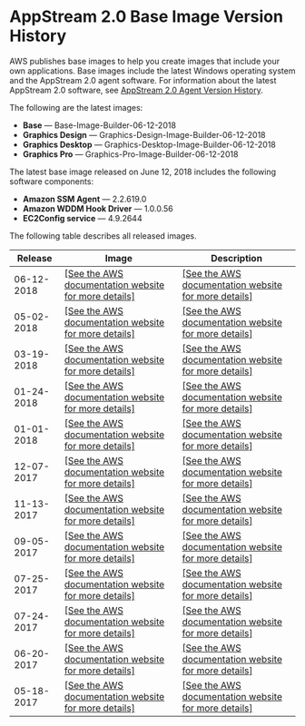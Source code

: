 # AppStream 2\.0 Base Image Version History<a name="base-image-version-history"></a>

AWS publishes base images to help you create images that include your own applications\. Base images include the latest Windows operating system and the AppStream 2\.0 agent software\. For information about the latest AppStream 2\.0 software, see [AppStream 2\.0 Agent Version History](agent-software-versions.md)\.

The following are the latest images:
+ **Base** — Base\-Image\-Builder\-06\-12\-2018
+ **Graphics Design** — Graphics\-Design\-Image\-Builder\-06\-12\-2018
+ **Graphics Desktop** — Graphics\-Desktop\-Image\-Builder\-06\-12\-2018
+ **Graphics Pro** — Graphics\-Pro\-Image\-Builder\-06\-12\-2018

The latest base image released on June 12, 2018 includes the following software components:
+ **Amazon SSM Agent** — 2\.2\.619\.0 
+ **Amazon WDDM Hook Driver** — 1\.0\.0\.56
+ **EC2Config service** — 4\.9\.2644

The following table describes all released images\.


| Release | Image | Description | 
| --- | --- | --- | 
| 06\-12\-2018 |  [\[See the AWS documentation website for more details\]](http://docs.aws.amazon.com/appstream2/latest/developerguide/base-image-version-history.html)  |  [\[See the AWS documentation website for more details\]](http://docs.aws.amazon.com/appstream2/latest/developerguide/base-image-version-history.html)  | 
| 05\-02\-2018 |  [\[See the AWS documentation website for more details\]](http://docs.aws.amazon.com/appstream2/latest/developerguide/base-image-version-history.html)  |  [\[See the AWS documentation website for more details\]](http://docs.aws.amazon.com/appstream2/latest/developerguide/base-image-version-history.html)  | 
| 03\-19\-2018 |  [\[See the AWS documentation website for more details\]](http://docs.aws.amazon.com/appstream2/latest/developerguide/base-image-version-history.html)  |  [\[See the AWS documentation website for more details\]](http://docs.aws.amazon.com/appstream2/latest/developerguide/base-image-version-history.html)  | 
| 01\-24\-2018 |  [\[See the AWS documentation website for more details\]](http://docs.aws.amazon.com/appstream2/latest/developerguide/base-image-version-history.html)  |  [\[See the AWS documentation website for more details\]](http://docs.aws.amazon.com/appstream2/latest/developerguide/base-image-version-history.html)  | 
| 01\-01\-2018 |  [\[See the AWS documentation website for more details\]](http://docs.aws.amazon.com/appstream2/latest/developerguide/base-image-version-history.html)  |  [\[See the AWS documentation website for more details\]](http://docs.aws.amazon.com/appstream2/latest/developerguide/base-image-version-history.html)  | 
| 12\-07\-2017 |  [\[See the AWS documentation website for more details\]](http://docs.aws.amazon.com/appstream2/latest/developerguide/base-image-version-history.html)  |  [\[See the AWS documentation website for more details\]](http://docs.aws.amazon.com/appstream2/latest/developerguide/base-image-version-history.html)  | 
| 11\-13\-2017 |  [\[See the AWS documentation website for more details\]](http://docs.aws.amazon.com/appstream2/latest/developerguide/base-image-version-history.html)  |  [\[See the AWS documentation website for more details\]](http://docs.aws.amazon.com/appstream2/latest/developerguide/base-image-version-history.html)  | 
| 09\-05\-2017 |  [\[See the AWS documentation website for more details\]](http://docs.aws.amazon.com/appstream2/latest/developerguide/base-image-version-history.html)  |  [\[See the AWS documentation website for more details\]](http://docs.aws.amazon.com/appstream2/latest/developerguide/base-image-version-history.html)  | 
| 07\-25\-2017 |  [\[See the AWS documentation website for more details\]](http://docs.aws.amazon.com/appstream2/latest/developerguide/base-image-version-history.html)  |  [\[See the AWS documentation website for more details\]](http://docs.aws.amazon.com/appstream2/latest/developerguide/base-image-version-history.html)  | 
| 07\-24\-2017 |  [\[See the AWS documentation website for more details\]](http://docs.aws.amazon.com/appstream2/latest/developerguide/base-image-version-history.html)  |  [\[See the AWS documentation website for more details\]](http://docs.aws.amazon.com/appstream2/latest/developerguide/base-image-version-history.html)  | 
| 06\-20\-2017 |  [\[See the AWS documentation website for more details\]](http://docs.aws.amazon.com/appstream2/latest/developerguide/base-image-version-history.html)  |  [\[See the AWS documentation website for more details\]](http://docs.aws.amazon.com/appstream2/latest/developerguide/base-image-version-history.html)  | 
| 05\-18\-2017 |  [\[See the AWS documentation website for more details\]](http://docs.aws.amazon.com/appstream2/latest/developerguide/base-image-version-history.html)  |  [\[See the AWS documentation website for more details\]](http://docs.aws.amazon.com/appstream2/latest/developerguide/base-image-version-history.html)  | 